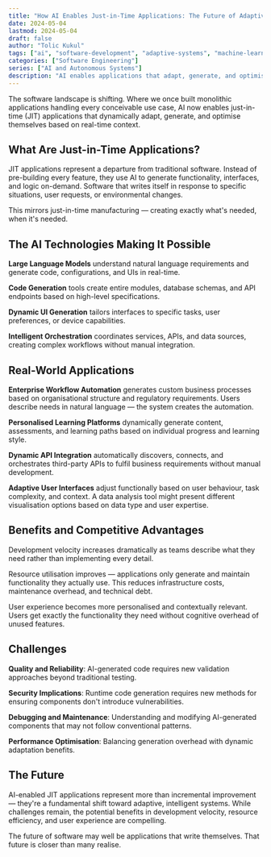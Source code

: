 ```yaml
---
title: "How AI Enables Just-in-Time Applications: The Future of Adaptive Software"
date: 2024-05-04
lastmod: 2024-05-04
draft: false
author: "Tolic Kukul"
tags: ["ai", "software-development", "adaptive-systems", "machine-learning"]
categories: ["Software Engineering"]
series: ["AI and Autonomous Systems"]
description: "AI enables applications that adapt, generate, and optimise themselves in real-time based on user needs and context — just-in-time software that writes itself."
---
```


The software landscape is shifting. Where we once built monolithic applications handling every conceivable use case, AI now enables just-in-time (JIT) applications that dynamically adapt, generate, and optimise themselves based on real-time context.

## What Are Just-in-Time Applications?

JIT applications represent a departure from traditional software. Instead of pre-building every feature, they use AI to generate functionality, interfaces, and logic on-demand. Software that writes itself in response to specific situations, user requests, or environmental changes.

This mirrors just-in-time manufacturing — creating exactly what's needed, when it's needed.

## The AI Technologies Making It Possible

**Large Language Models** understand natural language requirements and generate code, configurations, and UIs in real-time.

**Code Generation** tools create entire modules, database schemas, and API endpoints based on high-level specifications.

**Dynamic UI Generation** tailors interfaces to specific tasks, user preferences, or device capabilities.

**Intelligent Orchestration** coordinates services, APIs, and data sources, creating complex workflows without manual integration.

## Real-World Applications

**Enterprise Workflow Automation** generates custom business processes based on organisational structure and regulatory requirements. Users describe needs in natural language — the system creates the automation.

**Personalised Learning Platforms** dynamically generate content, assessments, and learning paths based on individual progress and learning style.

**Dynamic API Integration** automatically discovers, connects, and orchestrates third-party APIs to fulfil business requirements without manual development.

**Adaptive User Interfaces** adjust functionally based on user behaviour, task complexity, and context. A data analysis tool might present different visualisation options based on data type and user expertise.

## Benefits and Competitive Advantages

Development velocity increases dramatically as teams describe what they need rather than implementing every detail.

Resource utilisation improves — applications only generate and maintain functionality they actually use. This reduces infrastructure costs, maintenance overhead, and technical debt.

User experience becomes more personalised and contextually relevant. Users get exactly the functionality they need without cognitive overhead of unused features.

## Challenges

**Quality and Reliability**: AI-generated code requires new validation approaches beyond traditional testing.

**Security Implications**: Runtime code generation requires new methods for ensuring components don't introduce vulnerabilities.

**Debugging and Maintenance**: Understanding and modifying AI-generated components that may not follow conventional patterns.

**Performance Optimisation**: Balancing generation overhead with dynamic adaptation benefits.

## The Future

AI-enabled JIT applications represent more than incremental improvement — they're a fundamental shift toward adaptive, intelligent systems. While challenges remain, the potential benefits in development velocity, resource efficiency, and user experience are compelling.

The future of software may well be applications that write themselves. That future is closer than many realise.

